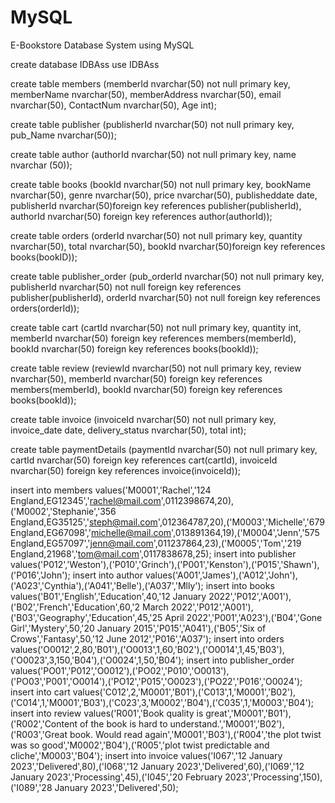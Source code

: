 # MySQL
E-Bookstore Database System using MySQL

create database IDBAss
use IDBAss

create table members
(memberId nvarchar(50) not null primary key,
memberName nvarchar(50),
memberAddress nvarchar(50),
email nvarchar(50),
ContactNum nvarchar(50),
Age int);

create table publisher
(publisherId nvarchar(50) not null primary key,
pub_Name nvarchar(50));

create table author
(authorId nvarchar(50) not null primary key,
name nvarchar (50));

create table books
(bookId nvarchar(50) not null primary key,
bookName nvarchar(50),
genre nvarchar(50),
price nvarchar(50),
publisheddate date,
publisherId nvarchar(50)foreign key references publisher(publisherId),
authorId nvarchar(50) foreign key references author(authorId));

create table orders
(orderId nvarchar(50) not null primary key,
quantity nvarchar(50),
total nvarchar(50),
bookId nvarchar(50)foreign key references books(bookID));

create table publisher_order
(pub_orderId nvarchar(50) not null primary key,
publisherId nvarchar(50) not null foreign key references publisher(publisherId),
orderId nvarchar(50) not null foreign key references orders(orderId));

create table cart
(cartId nvarchar(50) not null primary key,
quantity int,
memberId nvarchar(50) foreign key references members(memberId),
bookId nvarchar(50) foreign key references books(bookId));

create table review
(reviewId nvarchar(50) not null primary key,
review nvarchar(50),
memberId nvarchar(50) foreign key references members(memberId),
bookId nvarchar(50) foreign key references books(bookId));

create table invoice
(invoiceId nvarchar(50) not null primary key,
invoice_date date,
delivery_status nvarchar(50),
total int);

create table paymentDetails
(paymentId nvarchar(50) not null primary key,
cartId nvarchar(50) foreign key references cart(cartId),
invoiceId nvarchar(50) foreign key references invoice(invoiceId));

insert into members values('M0001','Rachel','124 England,EG12345','rachel@mail.com',0112398674,20),('M0002','Stephanie','356 England,EG35125','steph@mail.com',012364787,20),('M0003','Michelle','679 England,EG67098','michelle@mail.com',013891364,19),('M0004','Jenn','575 England,EG57097','jenn@mail.com',011237864,23),('M0005','Tom','219 England,21968','tom@mail.com',0117838678,25);
insert into publisher values('P012','Weston'),('P010','Grinch'),('P001','Kenston'),('P015','Shawn'),('P016','John');
insert into author values('A001','James'),('A012','John'),('A023','Cynthia'),('A041','Belle'),('A037','Mlly');
insert into books values('B01','English','Education',40,'12 January 2022','P012','A001'),('B02','French','Education',60,'2 March 2022','P012','A001'),('B03','Geography','Education',45,'25 April 2022','P001','A023'),('B04','Gone Girl','Mystery',50,'20 January 2015','P015','A041'),('B05','Six of Crows','Fantasy',50,'12 June 2012','P016','A037');
insert into orders values('O0012',2,80,'B01'),('O0013',1,60,'B02'),('O0014',1,45,'B03'),('O0023',3,150,'B04'),('O0024',1,50,'B04');
insert into publisher_order values('PO01','P012','O0012'),('PO02','P010','O0013'),('PO03','P001','O0014'),('PO12','P015','O0023'),('PO22','P016','O0024');
insert into cart values('C012',2,'M0001','B01'),('C013',1,'M0001','B02'),('C014',1,'M0001','B03'),('C023',3,'M0002','B04'),('C035',1,'M0003','B04');
insert into review values('R001','Book quality is great','M0001','B01'),('R002','Content of the book is hard to understand.','M0001','B02'),('R003','Great book. Would read again','M0001','B03'),('R004','the plot twist was so good','M0002','B04'),('R005','plot twist predictable and cliche','M0003','B04');
insert into invoice values('I067','12 January 2023','Delivered',80),('I068','12 January 2023','Delivered',60),('I069','12 January 2023','Processing',45),('I045','20 February 2023','Processing',150),('I089','28 January 2023','Delivered',50);
